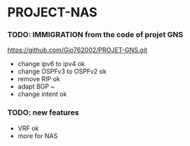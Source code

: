 # PROJECT-NAS

### TODO: IMMIGRATION from the code of projet GNS 
https://github.com/Gio762002/PROJET-GNS.git
- change ipv6 to ipv4  ok
- change OSPFv3 to OSPFv2 ok
- remove RIP ok
- adapt BGP ~
- change intent ok


### TODO: new features 
- VRF ok
- more for NAS